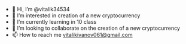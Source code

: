 - 👋 Hi, I’m @vitalik34534
- 👀 I’m interested in creation of a new cryptocurrency 
- 🌱 I’m currently learning in 10 class
- 💞️ I’m looking to collaborate on the creation of a new cryptocurrency
- 📫 How to reach me  vitalikivanov061@gmail.com

<!---
vitalik34534/vitalik34534 is a ✨ special ✨ repository because its `README.md` (this file) appears on your GitHub profile.
You can click the Preview link to take a look at your changes.
--->
